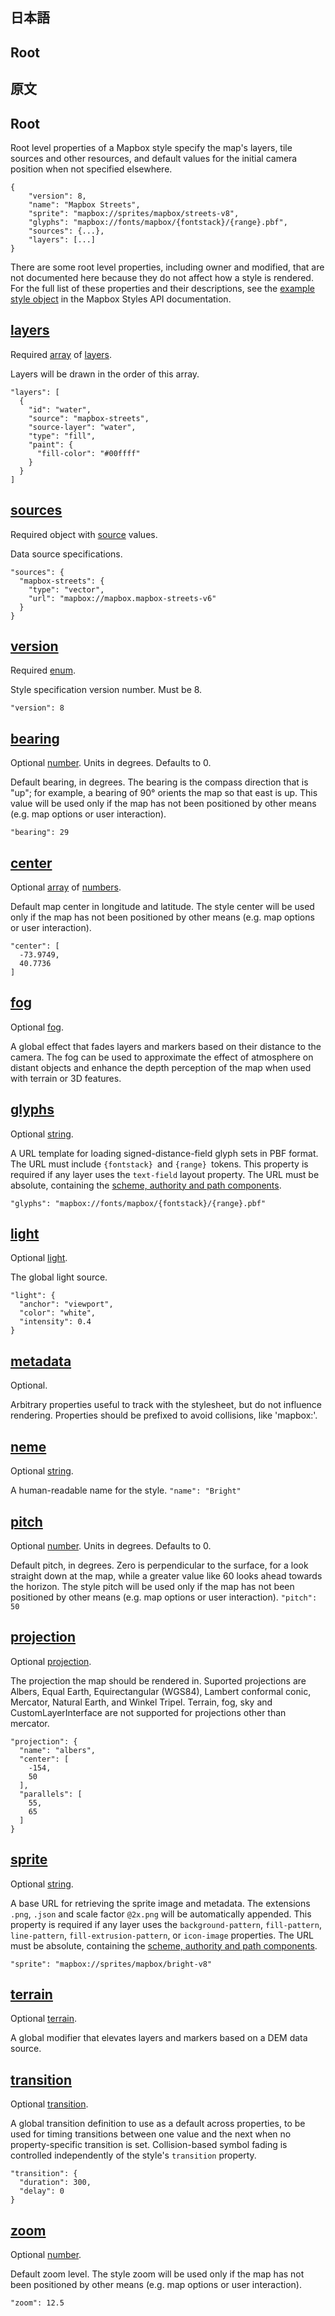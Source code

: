## 日本語

## Root


## 原文

## Root

Root level properties of a Mapbox style specify the map's layers, tile sources and other resources, and default values for the initial camera position when not specified elsewhere.
```
{
    "version": 8,
    "name": "Mapbox Streets",
    "sprite": "mapbox://sprites/mapbox/streets-v8",
    "glyphs": "mapbox://fonts/mapbox/{fontstack}/{range}.pbf",
    "sources": {...},
    "layers": [...]
}
```

There are some root level properties, including owner and modified, that are not documented here because they do not affect how a style is rendered. For the full list of these properties and their descriptions, see the [example style object](https://docs.mapbox.com/api/maps/styles/#the-style-object) in the Mapbox Styles API documentation.

## [layers](https://docs.mapbox.com/mapbox-gl-js/style-spec/root/?fbclid=IwAR0NUepnn4i-OW34EZ54LHmtel9cBS9pweaT3o1KsHkbCit_sKf4B14vltM#layers)
Required [array](https://docs.mapbox.com/mapbox-gl-js/style-spec/types/#array) of [layers](https://docs.mapbox.com/mapbox-gl-js/style-spec/layers/).

Layers will be drawn in the order of this array.

```
"layers": [
  {
    "id": "water",
    "source": "mapbox-streets",
    "source-layer": "water",
    "type": "fill",
    "paint": {
      "fill-color": "#00ffff"
    }
  }
]
```

## [sources](https://docs.mapbox.com/mapbox-gl-js/style-spec/root/?fbclid=IwAR0NUepnn4i-OW34EZ54LHmtel9cBS9pweaT3o1KsHkbCit_sKf4B14vltM#sources)
Required object with [source](https://docs.mapbox.com/mapbox-gl-js/style-spec/sources/) values.

Data source specifications.
```
"sources": {
  "mapbox-streets": {
    "type": "vector",
    "url": "mapbox://mapbox.mapbox-streets-v6"
  }
}
```

## [version](https://docs.mapbox.com/mapbox-gl-js/style-spec/root/?fbclid=IwAR0NUepnn4i-OW34EZ54LHmtel9cBS9pweaT3o1KsHkbCit_sKf4B14vltM#version)
Required [enum](https://docs.mapbox.com/mapbox-gl-js/style-spec/types/#enum).

Style specification version number. Must be 8.
```
"version": 8
```

## [bearing](https://docs.mapbox.com/mapbox-gl-js/style-spec/root/?fbclid=IwAR0NUepnn4i-OW34EZ54LHmtel9cBS9pweaT3o1KsHkbCit_sKf4B14vltM#bearing)
Optional [number](https://docs.mapbox.com/mapbox-gl-js/style-spec/types/#number). Units in degrees. Defaults to 0.

Default bearing, in degrees. The bearing is the compass direction that is "up"; for example, a bearing of 90° orients the map so that east is up. This value will be used only if the map has not been positioned by other means (e.g. map options or user interaction).
```
"bearing": 29
```

## [center](https://docs.mapbox.com/mapbox-gl-js/style-spec/root/#center)
Optional [array](https://docs.mapbox.com/mapbox-gl-js/style-spec/types/#array) of [numbers](https://docs.mapbox.com/mapbox-gl-js/style-spec/types/#number).

Default map center in longitude and latitude. The style center will be used only if the map has not been positioned by other means (e.g. map options or user interaction).
```
"center": [
  -73.9749,
  40.7736
]
```

## [fog](https://docs.mapbox.com/mapbox-gl-js/style-spec/root/#fog)
Optional [fog](https://docs.mapbox.com/mapbox-gl-js/style-spec/types/#fog).

A global effect that fades layers and markers based on their distance to the camera. The fog can be used to approximate the effect of atmosphere on distant objects and enhance the depth perception of the map when used with terrain or 3D features.

## [glyphs](https://docs.mapbox.com/mapbox-gl-js/style-spec/root/#glyphs)
Optional [string](https://docs.mapbox.com/mapbox-gl-js/style-spec/types/#string).

A URL template for loading signed-distance-field glyph sets in PBF format. The URL must include ```{fontstack} ```and ```{range} ```tokens. This property is required if any layer uses the ```text-field``` layout property. The URL must be absolute, containing the [scheme, authority and path components](https://en.wikipedia.org/wiki/URL#Syntax).
```
"glyphs": "mapbox://fonts/mapbox/{fontstack}/{range}.pbf"
```

## [light](https://docs.mapbox.com/mapbox-gl-js/style-spec/root/#light)
Optional [light](https://docs.mapbox.com/mapbox-gl-js/style-spec/light/).

The global light source.
```
"light": {
  "anchor": "viewport",
  "color": "white",
  "intensity": 0.4
}
```

## [metadata](https://docs.mapbox.com/mapbox-gl-js/style-spec/root/#metadata)
Optional.

Arbitrary properties useful to track with the stylesheet, but do not influence rendering. Properties should be prefixed to avoid collisions, like 'mapbox:'.

## [neme](https://docs.mapbox.com/mapbox-gl-js/style-spec/root/#name)
Optional [string](https://docs.mapbox.com/mapbox-gl-js/style-spec/types/#string).

A human-readable name for the style.
```"name": "Bright"```

## [pitch](https://docs.mapbox.com/mapbox-gl-js/style-spec/root/#pitch)
Optional [number](https://docs.mapbox.com/mapbox-gl-js/style-spec/types/#number). Units in degrees. Defaults to 0.

Default pitch, in degrees. Zero is perpendicular to the surface, for a look straight down at the map, while a greater value like 60 looks ahead towards the horizon. The style pitch will be used only if the map has not been positioned by other means (e.g. map options or user interaction).
```"pitch": 50```

## [projection](https://docs.mapbox.com/mapbox-gl-js/style-spec/root/#projection)
Optional [projection](https://docs.mapbox.com/mapbox-gl-js/style-spec/types/#projection).

The projection the map should be rendered in. Suported projections are Albers, Equal Earth, Equirectangular (WGS84), Lambert conformal conic, Mercator, Natural Earth, and Winkel Tripel. Terrain, fog, sky and CustomLayerInterface are not supported for projections other than mercator.
```
"projection": {
  "name": "albers",
  "center": [
    -154,
    50
  ],
  "parallels": [
    55,
    65
  ]
}
```

## [sprite](https://docs.mapbox.com/mapbox-gl-js/style-spec/root/#sprite)
Optional [string](https://docs.mapbox.com/mapbox-gl-js/style-spec/types/#string).

A base URL for retrieving the sprite image and metadata. The extensions ```.png```, ```.json``` and scale factor ```@2x.png``` will be automatically appended. This property is required if any layer uses the ```background-pattern```, ```fill-pattern```, ```line-pattern```, ```fill-extrusion-pattern```, or ```icon-image``` properties. The URL must be absolute, containing the [scheme, authority and path components](https://en.wikipedia.org/wiki/URL#Syntax).
```
"sprite": "mapbox://sprites/mapbox/bright-v8"
```

## [terrain](https://docs.mapbox.com/mapbox-gl-js/style-spec/root/#terrain)
Optional [terrain](https://docs.mapbox.com/mapbox-gl-js/style-spec/terrain/).

A global modifier that elevates layers and markers based on a DEM data source.

## [transition](https://docs.mapbox.com/mapbox-gl-js/style-spec/root/#transition)
Optional [transition](https://docs.mapbox.com/mapbox-gl-js/style-spec/transition/).

A global transition definition to use as a default across properties, to be used for timing transitions between one value and the next when no property-specific transition is set. Collision-based symbol fading is controlled independently of the style's ```transition``` property.
```
"transition": {
  "duration": 300,
  "delay": 0
}
```

## [zoom](https://docs.mapbox.com/mapbox-gl-js/style-spec/root/#zoom)
Optional [number](https://docs.mapbox.com/mapbox-gl-js/style-spec/types/#number).

Default zoom level. The style zoom will be used only if the map has not been positioned by other means (e.g. map options or user interaction).
```
"zoom": 12.5
```
